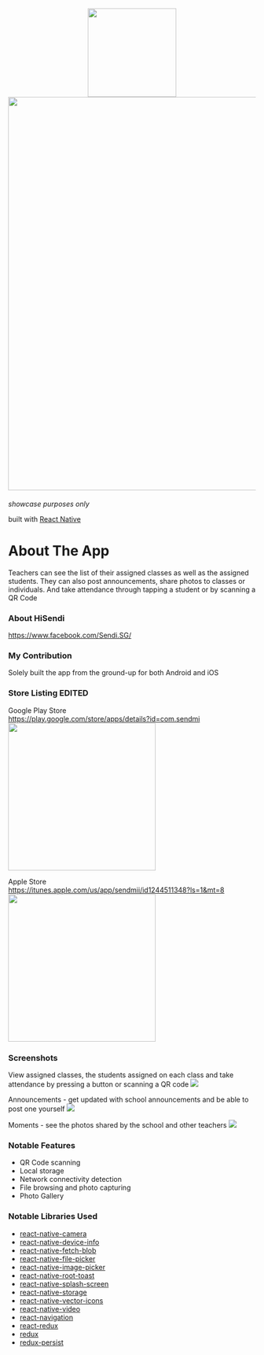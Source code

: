 <h1 align="center">
  <img src="https://user-images.githubusercontent.com/22584900/64840178-d57aa300-d62c-11e9-8467-0c6ae55221c6.png" width="180"/>
  <img src="https://user-images.githubusercontent.com/22584900/64835735-b292c380-d619-11e9-8f27-3e6dde06a379.png" width="800" />
</h1>

<em>showcase purposes only</em>

built with [React Native](https://facebook.github.io/react-native/)

# About The App
Teachers can see the list of their assigned classes as well as the assigned students. They can also post announcements, share photos to classes or individuals. And take attendance through tapping a student or by scanning a QR Code

### About HiSendi
https://www.facebook.com/Sendi.SG/  


### My Contribution
Solely built the app from the ground-up for both Android and iOS

### Store Listing EDITED
Google Play Store  
https://play.google.com/store/apps/details?id=com.sendmi  
<img src="https://user-images.githubusercontent.com/22584900/66265364-af20df80-e847-11e9-847f-ff3bd067d1fd.png" width="300"/>

Apple Store  
https://itunes.apple.com/us/app/sendmii/id1244511348?ls=1&mt=8  
<img src="https://user-images.githubusercontent.com/22584900/66265356-a0d2c380-e847-11e9-955e-b396e2cdd080.png" width="300"/>

### Screenshots
View assigned classes, the students assigned on each class and take attendance by pressing a button or scanning a QR code
<img src="https://user-images.githubusercontent.com/22584900/66265445-1b501300-e849-11e9-9d60-82392f0cbd56.jpg"/>

Announcements - get updated with school announcements and be able to post one yourself
<img src="https://user-images.githubusercontent.com/22584900/66265597-e1ccd700-e84b-11e9-8017-a3c5a8f44592.jpg"/>

Moments - see the photos shared by the school and other teachers
<img src="https://user-images.githubusercontent.com/22584900/66265602-edb89900-e84b-11e9-9148-41318c2b22e3.jpg"/>

### Notable Features
* QR Code scanning
* Local storage
* Network connectivity detection
* File browsing and photo capturing
* Photo Gallery

### Notable Libraries Used
* [react-native-camera](https://github.com/react-native-community/react-native-camera)
* [react-native-device-info](https://github.com/rebeccahughes/react-native-device-info)
* [react-native-fetch-blob](https://github.com/wkh237/react-native-fetch-blob)
* [react-native-file-picker](https://github.com/luisfuertes/react-native-file-picker)
* [react-native-image-picker](https://github.com/react-native-community/react-native-image-picker)
* [react-native-root-toast](https://github.com/magicismight/react-native-root-toast)
* [react-native-splash-screen](https://github.com/crazycodeboy/react-native-splash-screen)
* [react-native-storage](https://github.com/sunnylqm/react-native-storage)
* [react-native-vector-icons](https://github.com/oblador/react-native-vector-icons)
* [react-native-video](https://github.com/react-native-community/react-native-video)
* [react-navigation](https://reactnavigation.org/)
* [react-redux](https://github.com/reduxjs/react-redux)
* [redux](https://github.com/reduxjs/redux)
* [redux-persist](https://github.com/rt2zz/redux-persist)
